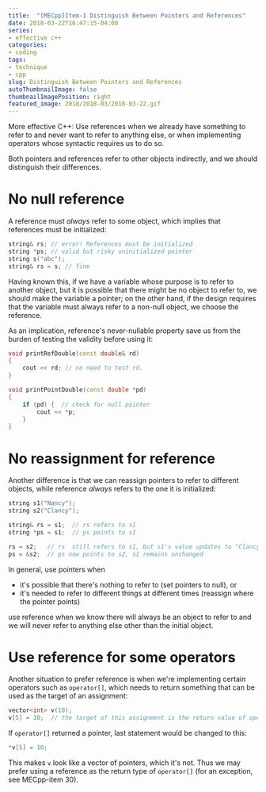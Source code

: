 ```yaml
---
title:  "[MECpp]Item-1 Distinguish Between Pointers and References"
date: 2018-03-22T16:47:15-04:00
series:
- effective c++
categories:
- coding
tags:
- technique
- cpp
slug: Distinguish Between Pointers and References
autoThumbnailImage: false
thumbnailImagePosition: right
featured_image: 2018/2018-03/2018-03-22.gif
---
```


More effective C++: Use references when we already have something to refer to and never want to refer to anything else, or when implementing operators whose syntactic requires us to do so.
<!--more-->
<!-- toc -->

Both pointers and references refer to other objects indirectly, and we should distinguish their differences.

# No null reference

A reference must _always_ refer to some object, which implies that references must be initialized:

```cpp
string& rs; // error! References must be initialized
string *ps; // valid but risky uninitialized pointer
string s("abc");
string& rs = s; // fine
```

Having known this, if we have a variable whose purpose is to refer to another object, but it is possible that there might be no object to refer to, we should make the variable a pointer; on the other hand, if the design requires that the variable must always refer to a non-null object, we choose the reference.

As an implication, reference's never-nullable property save us from the burden of testing the validity before using it:

```cpp
void printRefDouble(const double& rd)
{
    cout << rd; // no need to test rd.
}

void printPointDouble(const double *pd)
{
    if (pd) {  // check for null pointer
        cout << *p;
    }
}
```

# No reassignment for reference

Another difference is that we can reassign pointers to refer to different objects, while reference _always_ refers to the one it is initialized:

```cpp
string s1("Nancy");
string s2("Clancy");

string& rs = s1;  // rs refers to s1
string *ps = s1;  // ps points to s1

rs = s2;   // rs  still refers to s1, but s1's value updates to "Clancy", equiv. to *ps = s2
ps = &s2;  // ps now points to s2, s1 remains unchanged
```

In general, use pointers when

* it's possible that there's nothing to refer to (set pointers to null), or
* it's needed to refer to different things at different times (reassign where the pointer points)

use reference when we know there will always be an object to refer to and we will never refer to anything else other than the initial object.

# Use reference for some operators

Another situation to prefer reference is when we're implementing certain operators such as `operator[]`, which needs to return something that can be used as the target of an assignment:

```cpp
vector<int> v(10);
v[5] = 10;  // the target of this assignment is the return value of operator[]
```

If `operator[]` returned a pointer, last statement would be changed to this:

```cpp
*v[5] = 10;
```

This makes `v` look like a vector of pointers, which it's not. Thus we may prefer using a reference as the return type of `operator[]` (for an exception, see MECpp-item 30).
